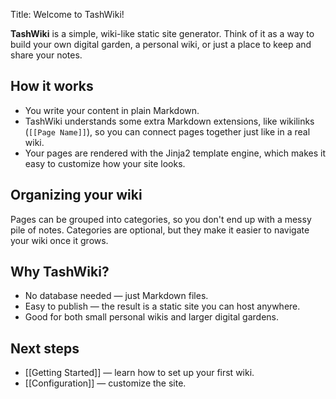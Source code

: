 Title: Welcome to TashWiki!

**TashWiki** is a simple, wiki-like static site generator. Think of it as a way
to build your own digital garden, a personal wiki, or just a place to keep and
share your notes.

## How it works

- You write your content in plain Markdown.
- TashWiki understands some extra Markdown extensions, like wikilinks
  (`[[Page Name]]`), so you can connect pages together just like in a real wiki.
- Your pages are rendered with the Jinja2 template engine, which makes it easy
  to customize how your site looks.

## Organizing your wiki

Pages can be grouped into categories, so you don't end up with a messy pile of
notes. Categories are optional, but they make it easier to navigate your wiki
once it grows.

## Why TashWiki?

- No database needed &mdash; just Markdown files.
- Easy to publish &mdash; the result is a static site you can host anywhere.
- Good for both small personal wikis and larger digital gardens.

## Next steps

- [[Getting Started]] &mdash; learn how to set up your first wiki.
- [[Configuration]] &mdash; customize the site.
